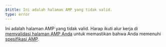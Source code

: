 ```yaml
---
$title: Ini adalah halaman AMP yang tidak valid.
type: error
---
```


Ini adalah halaman AMP yang tidak valid. Harap ikuti alur kerja di [memvalidasi halaman AMP Anda](https://amp.dev/documentation/guides-and-tutorials/learn/validation-workflow/validate_amp/) untuk memastikan bahwa Anda memenuhi [spesifikasi AMP](https://amp.dev/documentation/guides-and-tutorials/learn/spec/amphtml/).
